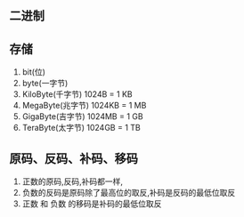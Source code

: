 ## 二进制

## 存储

1. bit(位)
2. byte(一字节)
3. KiloByte(千字节) 1024B = 1 KB
4. MegaByte(兆字节) 1024KB = 1 MB
5. GigaByte(吉字节) 1024MB = 1 GB
6. TeraByte(太字节) 1024GB = 1 TB

## 原码、反码、补码、移码

1. 正数的原码,反码,补码都一样,
2. 负数的反码是原码除了最高位的取反,补码是反码的最低位取反
3. 正数 和 负数 的移码是补码的最低位取反